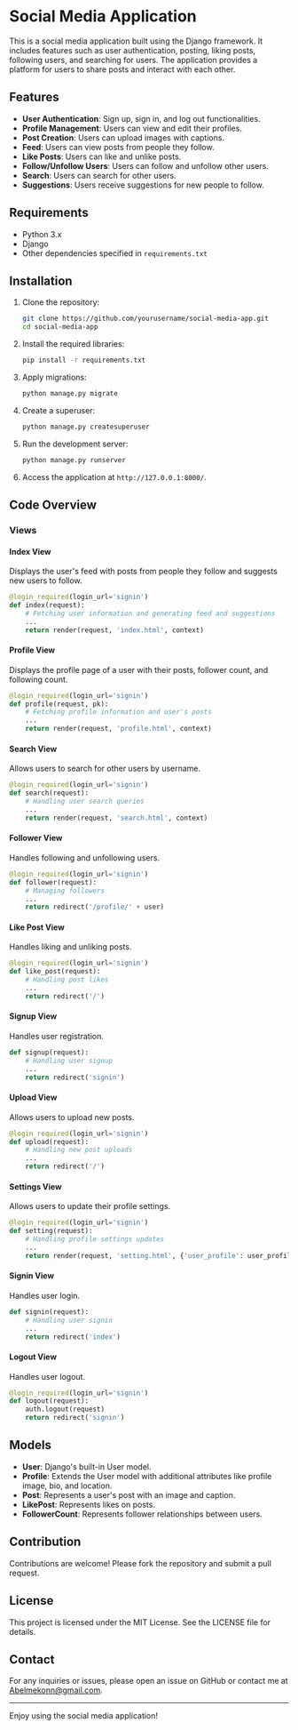 # Social Media Application

This is a social media application built using the Django framework. It includes features such as user authentication, posting, liking posts, following users, and searching for users. The application provides a platform for users to share posts and interact with each other.

## Features

- **User Authentication**: Sign up, sign in, and log out functionalities.
- **Profile Management**: Users can view and edit their profiles.
- **Post Creation**: Users can upload images with captions.
- **Feed**: Users can view posts from people they follow.
- **Like Posts**: Users can like and unlike posts.
- **Follow/Unfollow Users**: Users can follow and unfollow other users.
- **Search**: Users can search for other users.
- **Suggestions**: Users receive suggestions for new people to follow.

## Requirements

- Python 3.x
- Django
- Other dependencies specified in `requirements.txt`

## Installation

1. Clone the repository:
   ```bash
   git clone https://github.com/yourusername/social-media-app.git
   cd social-media-app
   ```

2. Install the required libraries:
   ```bash
   pip install -r requirements.txt
   ```

3. Apply migrations:
   ```bash
   python manage.py migrate
   ```

4. Create a superuser:
   ```bash
   python manage.py createsuperuser
   ```

5. Run the development server:
   ```bash
   python manage.py runserver
   ```

6. Access the application at `http://127.0.0.1:8000/`.

## Code Overview

### Views

#### Index View
Displays the user's feed with posts from people they follow and suggests new users to follow.

```python
@login_required(login_url='signin')
def index(request):
    # Fetching user information and generating feed and suggestions
    ...
    return render(request, 'index.html', context)
```

#### Profile View
Displays the profile page of a user with their posts, follower count, and following count.

```python
@login_required(login_url='signin')
def profile(request, pk):
    # Fetching profile information and user's posts
    ...
    return render(request, 'profile.html', context)
```

#### Search View
Allows users to search for other users by username.

```python
@login_required(login_url='signin')
def search(request):
    # Handling user search queries
    ...
    return render(request, 'search.html', context)
```

#### Follower View
Handles following and unfollowing users.

```python
@login_required(login_url='signin')
def follower(request):
    # Managing followers
    ...
    return redirect('/profile/' + user)
```

#### Like Post View
Handles liking and unliking posts.

```python
@login_required(login_url='signin')
def like_post(request):
    # Handling post likes
    ...
    return redirect('/')
```

#### Signup View
Handles user registration.

```python
def signup(request):
    # Handling user signup
    ...
    return redirect('signin')
```

#### Upload View
Allows users to upload new posts.

```python
@login_required(login_url='signin')
def upload(request):
    # Handling new post uploads
    ...
    return redirect('/')
```

#### Settings View
Allows users to update their profile settings.

```python
@login_required(login_url='signin')
def setting(request):
    # Handling profile settings updates
    ...
    return render(request, 'setting.html', {'user_profile': user_profile})
```

#### Signin View
Handles user login.

```python
def signin(request):
    # Handling user signin
    ...
    return redirect('index')
```

#### Logout View
Handles user logout.

```python
@login_required(login_url='signin')
def logout(request):
    auth.logout(request)
    return redirect('signin')
```

## Models

- **User**: Django's built-in User model.
- **Profile**: Extends the User model with additional attributes like profile image, bio, and location.
- **Post**: Represents a user's post with an image and caption.
- **LikePost**: Represents likes on posts.
- **FollowerCount**: Represents follower relationships between users.

## Contribution

Contributions are welcome! Please fork the repository and submit a pull request.

## License

This project is licensed under the MIT License. See the LICENSE file for details.

## Contact

For any inquiries or issues, please open an issue on GitHub or contact me at Abelmekonn@gmail.com.

---

Enjoy using the social media application!
